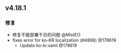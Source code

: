 ## v4.18.1

### 修复

- 修复不能部署干员的问题 @MistEO
- fixes error for ko-KR localization (#4898) @178619
   - Update ko-kr.xaml @178619
